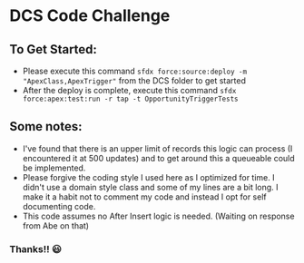 # DCS Code Challenge

## To Get Started:
* Please execute this command `sfdx force:source:deploy -m "ApexClass,ApexTrigger"` from the DCS folder to get started
* After the deploy is complete, execute this command `sfdx force:apex:test:run -r tap -t OpportunityTriggerTests`

## Some notes:
* I've found that there is an upper limit of records this logic can process (I encountered it at 500 updates) and to get around this a queueable could be implemented.
* Please forgive the coding style I used here as I optimized for time. I didn't use a domain style class and some of my lines are a bit long. I make it a habit not to comment my code and instead I opt for self documenting code.
* This code assumes no After Insert logic is needed. (Waiting on response from Abe on that)


### Thanks!! :smiley: